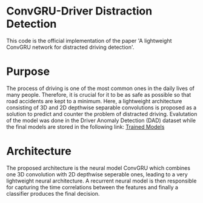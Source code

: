 # ConvGRU-Driver Distraction Detection
This code is the official implementation of the paper 'A lightweight ConvGRU network for distracted
driving detection'. 
<h1> Purpose </h1>
<p>
The process of driving is one of the most common ones in the daily lives of many people. Therefore, it is crucial for it to be as safe as possible so that road accidents are kept to a minimum. Here, a lightweight architecture consisting of 3D and 2D depthwise separable convolutions is proposed as a solution to predict and counter the problem of distracted driving. Evalutation of the model was done in the Driver Anomaly Detection (DAD) dataset while the final models are stored in the following link: 
<a href="https://drive.google.com/drive/folders/1FsBKojWFX8RFeqH5uYn_E2W6Ct_05vbP?usp=sharing"> Trained Models </a>
</p>
<h1> Architecture </h1>
The proposed architecture is the neural model ConvGRU which combines one 3D convolution with 2D depthwise seperable ones, leading to a very lightweight neural architecture. A recurrent neural model is then responsible for capturing the time correlations between the features and finally a classifier produces the final decision.
